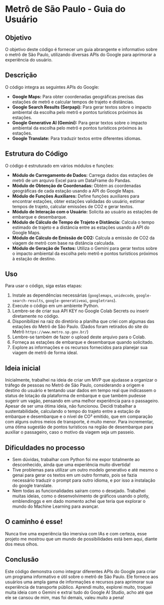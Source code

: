 # Metrô de São Paulo - Guia do Usuário

## Objetivo
O objetivo deste código é fornecer um guia abrangente e informativo sobre o metrô de São Paulo, utilizando diversas APIs do Google para aprimorar a experiência do usuário.

## Descrição
O código integra as seguintes APIs do Google:
- **Google Maps:** Para obter coordenadas geográficas precisas das estações de metrô e calcular tempos de trajeto e distâncias.
- **Google Search Results (Serpapi):** Para gerar textos sobre o impacto ambiental da escolha pelo metrô e pontos turísticos próximos às estações.
- **Google Generative AI (Gemini):** Para gerar textos sobre o impacto ambiental da escolha pelo metrô e pontos turísticos próximos às estações.
- **Google Translate:** Para traduzir textos entre diferentes idiomas.

## Estrutura do Código
O código é estruturado em vários módulos e funções:

- **Módulo de Carregamento de Dados:** Carrega dados das estações de metrô de um arquivo Excel para um DataFrame do Pandas.
- **Módulo de Obtenção de Coordenadas:** Obtém as coordenadas geográficas de cada estação usando a API do Google Maps.
- **Módulo de Funções Auxiliares:** Define funções auxiliares para encontrar estações, obter estações validadas do usuário, estimar tempos de trajeto, calcular emissões de CO2 e gerar textos.
- **Módulo de Interação com o Usuário:** Solicita ao usuário as estações de embarque e desembarque.
- **Módulo de Cálculo de Tempo de Trajeto e Distância:** Calcula o tempo estimado de trajeto e a distância entre as estações usando a API do Google Maps.
- **Módulo de Cálculo de Emissão de CO2:** Calcula a emissão de CO2 da viagem de metrô com base na distância calculada.
- **Módulo de Geração de Textos:** Utiliza o Gemini para gerar textos sobre o impacto ambiental da escolha pelo metrô e pontos turísticos próximos à estação de destino.

## Uso
Para usar o código, siga estas etapas:
1. Instale as dependências necessárias (`googlemaps`, `unidecode`, `google-search-results`, `google-generativeai`, `googletrans`).
2. Execute o código em um ambiente Python.
3. Lembre-se de criar sua API KEY no Google Colab Secrets ou inserir diretamente no código.
4. Disponibilizei na raiz do diretório a planilha que criei com algumas das estações do Metrô de São Paulo. (Dados foram retirados do site do Metrô `https://www.metro.sp.gov.br/`)
5. Lembre-se também de fazer o upload deste arquivo para o Colab.
6. Forneça as estações de embarque e desembarque quando solicitado.
7. Explore as informações e os recursos fornecidos para planejar sua viagem de metrô de forma ideal.

## Ideia inicial
Inicialmente, trabalhei na ideia de criar um MVP que ajudasse a organizar o tráfego de pessoas no Metrô de São Paulo, considerando a origem e destino do usuário e tentando usar dados em tempo real que indicassem o status de lotação da plataforma de embarque e que também pudesse sugerir um vagão, pensando em uma melhor experiência para o passageiro.
Apesar de ser uma ótima ideia, não funcionou.
Decidi trabalhar a sustentabilidade, calculando o tempo do trajeto entre a estação de embarque e desembarque e o nível de CO² emitido, que em comparação com alguns outros meios de transporte, é muito menor.
Para incrementar, uma ótima sugestão de pontos turísticos na região de desembarque para auxiliar o passageiro, caso o motivo da viagem seja um passeio.

## Dificuldades no processo
- Sem dúvidas, trabalhar com Python foi me expor totalmente ao desconhecido, ainda que uma experiência muito divertida!
- Tive problemas para utilizar um outro modelo generativo e até mesmo o genai para gerar os textos em um outro formato, pois se fazia necessário traduzir o prompt para outro idioma, e por isso a instalação do google translate.
- Nem todas as funcionalidades saíram como o desejado. Trabalhei muitas ideias, como o desenvolvimento de gráficos usando o plotly, emblendinggs e em dado momento achei que teria que explorar o mundo do Machine Learning para avançar.

## O caminho é esse!
Nunca tive uma experiência tão imersiva com IAs e com certeza, esse projeto me mostrou que um mundo de possibilidades está bem aqui, diante dos meus olhos.

## Conclusão
Este código demonstra como integrar diferentes APIs do Google para criar um programa informativo e útil sobre o metrô de São Paulo. Ele fornece aos usuários uma ampla gama de informações e recursos para aprimorar sua experiência de transporte público.
Aprendi muito, explorei muito, troquei muita ideia com o Gemini e extraí tudo do Google AI Studio, acho até que ele se cansou de mim, mas foi demais, valeu muito a pena!
